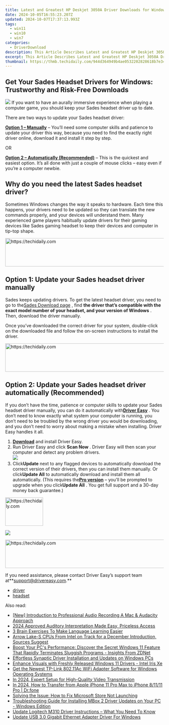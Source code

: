 ```yaml
---
title: Latest and Greatest HP Deskjet 3050A Driver Downloads for Windows – Free & Easy to Install
date: 2024-10-05T16:55:23.207Z
updated: 2024-10-07T17:37:13.993Z
tags:
  - win11
  - win10
  - win7
categories:
  - DriverDownload
description: This Article Describes Latest and Greatest HP Deskjet 3050A Driver Downloads for Windows – Free & Easy to Install
excerpt: This Article Describes Latest and Greatest HP Deskjet 3050A Driver Downloads for Windows – Free & Easy to Install
thumbnail: https://thmb.techidaily.com/944d364949b4ae0532202828618b7e34246f0c53e305918d62279a87ea2a5ef0.jpg
---
```


## Get Your Sades Headset Drivers for Windows: Trustworthy and Risk-Free Downloads

![](https://images.drivereasy.com/wp-content/uploads/2018/08/img_5b71678f255d5.jpg) If you want to have an aurally immersive experience when playing a computer game, you should keep your Sades headset driver up to date.

There are two ways to update your Sades headset driver:

[**Option 1 – Manually**](https://tools.techidaily.com/drivereasy/download/) – You’ll need some computer skills and patience to update your driver this way, because you need to find the exactly right driver online, download it and install it step by step.

OR

[**Option 2 – Automatically (Recommended)**](https://www.drivereasy.com/knowledge/sades-headset-drivers-download-and-install-for-windows/#o2) – This is the quickest and easiest option. It’s all done with just a couple of mouse clicks – easy even if you’re a computer newbie.

## Why do you need the latest Sades headset driver?

 Sometimes Windows changes the way it speaks to hardware. Each time this happens, your drivers need to be updated so they can translate the new commands properly, and your devices will understand them. Many experienced game players habitually update drivers for their gaming devices like Sades gaming headset to keep their devices and computer in tip-top shape.

<!-- affiliate ads begin -->
<a href="https://appsumo.8odi.net/c/5597632/2123739/7443" target="_top" id="2123739">
  <img src="//a.impactradius-go.com/display-ad/7443-2123739" border="0" alt="https://techidaily.com" width="728" height="90"/>
</a>
<img height="0" width="0" src="https://appsumo.8odi.net/i/5597632/2123739/7443" style="position:absolute;visibility:hidden;" border="0" />
<!-- affiliate ads end -->

## Option 1: Update your Sades headset driver manually

 Sades keeps updating drivers. To get the latest headset driver, you need to go to the[Sades Download page](http://www.sades.co.id/pages/download-driver/) , find **the driver that’s compatible with the exact model number of your headset, and your version of Windows** . Then, download the driver manually.

 Once you’ve downloaded the correct driver for your system, double-click on the downloaded file and follow the on-screen instructions to install the driver.

<!-- affiliate ads begin -->
<a href="https://ephamedtechinc.pxf.io/c/5597632/2136613/26400" target="_top" id="2136613">
  <img src="//a.impactradius-go.com/display-ad/26400-2136613" border="0" alt="https://techidaily.com" width="728" height="90"/>
</a>
<img height="0" width="0" src="https://ephamedtechinc.pxf.io/i/5597632/2136613/26400" style="position:absolute;visibility:hidden;" border="0" />
<!-- affiliate ads end -->

## Option 2: Update your Sades headset driver automatically (Recommended)

 If you don’t have the time, patience or computer skills to update your Sades headset  driver manually, you can do it automatically with[**Driver Easy**](https://tools.techidaily.com/drivereasy/download/) .  You don’t need to know exactly what system your computer is running, you don’t need to be troubled by the wrong driver you would be downloading, and you don’t need to worry about making a mistake when installing. Driver Easy handles it all.

1. [**Download**](https://tools.techidaily.com/drivereasy/download/) and install Driver Easy.
2. Run Driver Easy and click **Scan Now** . Driver Easy will then scan your computer and detect any problem drivers.  
![](https://images.drivereasy.com/wp-content/uploads/2018/08/img_5b74f20c0ba94.jpg)
3. Click**Update** next to any flagged devices to automatically download the correct version of their drivers, then you can install them manually. Or click**Update All** to automatically download and install them all automatically. (This requires the[**Pro version**](https://tools.techidaily.com/drivereasy/download/) – you’ll be prompted to upgrade when you click**Update All** . You get full support and a 30-day money back guarantee.)  

<!-- affiliate ads begin -->
<a href="https://aligracehair.sjv.io/c/5597632/2135363/19272" target="_top" id="2135363">
  <img src="//a.impactradius-go.com/display-ad/19272-2135363" border="0" alt="https://techidaily.com" width="120" height="90"/>
</a>
<img height="0" width="0" src="https://aligracehair.sjv.io/i/5597632/2135363/19272" style="position:absolute;visibility:hidden;" border="0" />
<!-- affiliate ads end -->

![](https://images.drivereasy.com/wp-content/uploads/2018/08/img_5b765bdf120da.jpg)

<!-- affiliate ads begin -->
<a href="https://appsumo.8odi.net/c/5597632/2100533/7443" target="_top" id="2100533">
  <img src="//a.impactradius-go.com/display-ad/7443-2100533" border="0" alt="https://techidaily.com" width="728" height="90"/>
</a>
<img height="0" width="0" src="https://appsumo.8odi.net/i/5597632/2100533/7443" style="position:absolute;visibility:hidden;" border="0" />
<!-- affiliate ads end -->

 If you need assistance, please contact Driver Easy’s support team at**<support@drivereasy.com>.**

* [driver](https://tools.techidaily.com/drivereasy/download/)
* [headset](https://tools.techidaily.com/drivereasy/download/)

<ins class="adsbygoogle"
     style="display:block"
     data-ad-format="autorelaxed"
     data-ad-client="ca-pub-7571918770474297"
     data-ad-slot="1223367746"></ins>

<ins class="adsbygoogle"
     style="display:block"
     data-ad-client="ca-pub-7571918770474297"
     data-ad-slot="8358498916"
     data-ad-format="auto"
     data-full-width-responsive="true"></ins>

<span class="atpl-alsoreadstyle">Also read:</span>
<div><ul>
<li><a href="https://desktop-recording.techidaily.com/new-introduction-to-professional-audio-recording-a-mac-and-audacity-approach/"><u>[New] Introduction to Professional Audio Recording A Mac & Audacity Approach</u></a></li>
<li><a href="https://extra-information.techidaily.com/2024-approved-auditory-interpretation-made-easy-priceless-access/"><u>2024 Approved Auditory Interpretation Made Easy, Priceless Access</u></a></li>
<li><a href="https://mondly-stories.techidaily.com/3-brain-exercises-to-make-language-learning-easier/"><u>3 Brain Exercises To Make Language Learning Easier</u></a></li>
<li><a href="https://hardware-help.techidaily.com/arrow-lake-s-cpus-from-intel-on-track-for-a-december-introduction-sources-suggest/"><u>Arrow Lake-S CPUs From Intel on Track for a December Introduction, Sources Suggest</u></a></li>
<li><a href="https://win-outstanding.techidaily.com/boost-your-pcs-performance-discover-the-secret-windows-11-feature-that-rapidly-terminates-sluggish-programs-insights-from-zdnet/"><u>Boost Your PC's Performance: Discover the Secret Windows 11 Feature That Rapidly Terminates Sluggish Programs - Insights From ZDNet</u></a></li>
<li><a href="https://hardware-help.techidaily.com/effortless-synaptic-driver-installation-and-updates-on-windows-pcs/"><u>Effortless Synaptic Driver Installation and Updates on Windows PCs</u></a></li>
<li><a href="https://driver-download.techidaily.com/enhance-visuals-with-freshly-released-windows-11-drivers-intel-iris-xe/"><u>Enhance Visuals with Freshly Released Windows 11 Drivers - Intel Iris Xe</u></a></li>
<li><a href="https://hardware-help.techidaily.com/get-the-newest-tp-link-80211ac-wifi-adapter-software-for-windows-operating-systems/"><u>Get the Newest TP-Link 802.11Ac WiFi Adapter Software for Windows Operating Systems</u></a></li>
<li><a href="https://some-techniques.techidaily.com/in-2024-expert-setup-for-high-quality-video-transmission/"><u>In 2024, Expert Setup for High-Quality Video Transmission</u></a></li>
<li><a href="https://iphone-transfer.techidaily.com/in-2024-how-to-transfer-from-apple-iphone-11-pro-max-to-iphone-81111-pro-drfone-by-drfone-transfer-from-ios/"><u>In 2024, How to Transfer from Apple iPhone 11 Pro Max to iPhone 8/11/11 Pro | Dr.fone</u></a></li>
<li><a href="https://common-error.techidaily.com/solving-the-issue-how-to-fix-microsoft-store-not-launching/"><u>Solving the Issue: How to Fix Microsoft Store Not Launching</u></a></li>
<li><a href="https://hardware-help.techidaily.com/troubleshooting-guide-for-installing-mbox-2-driver-updates-on-your-pc-windows-edition/"><u>Troubleshooting Guide for Installing MBox 2 Driver Updates on Your PC - Windows Edition</u></a></li>
<li><a href="https://hardware-help.techidaily.com/update-logitech-m310-driver-instructions-what-you-need-to-know/"><u>Update Logitech M310 Driver Instructions – What You Need To Know</u></a></li>
<li><a href="https://hardware-help.techidaily.com/update-usb-30-gigabit-ethernet-adapter-driver-for-windows/"><u>Update USB 3.0 Gigabit Ethernet Adapter Driver For Windows</u></a></li>
</ul></div>

